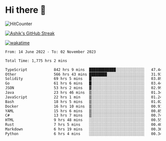 # Hi there 👋

![HitCounter](https://hits.seeyoufarm.com/api/count/incr/badge.svg?url=https%3A%2F%2Fgithub.com%2Fashrhmn1212%2Fhit-counter)

<!-- ![Contribution Graph](https://github-readme-activity-graph.cyclic.app/graph?username=ashrhmn) -->


<!-- [![Top Langs](https://github-readme-stats.vercel.app/api/top-langs/?username=ashrhmn&layout=compact&theme=synthwave&langs_count=10&card_width=445)](https://github.com/anuraghazra/github-readme-stats) -->

[![Ashik's GitHub Streak](https://github-readme-streak-stats.herokuapp.com/?user=ashrhmn&theme=blood&fire=DD7F1C&background=151515&dates=9f9f9f&border=DD2727)](https://git.io/streak-stats)

<!-- ![Ashik's GitHub stats](https://github-readme-stats.vercel.app/api/?username=ashrhmn&show_icons=true&title_color=fff&icon_color=79ff97&text_color=9f9f9f&bg_color=151515) -->

[![wakatime](https://wakatime.com/badge/user/3df86613-ba63-4631-8e65-0ff18e7becad.svg)](https://wakatime.com/@3df86613-ba63-4631-8e65-0ff18e7becad)

<!--START_SECTION:waka-->

```txt
From: 14 June 2022 - To: 02 November 2023

Total Time: 1,775 hrs 2 mins

TypeScript            842 hrs 9 mins  ████████████░░░░░░░░░░░░░   47.44 %
Other                 566 hrs 43 mins ████████░░░░░░░░░░░░░░░░░   31.93 %
Solidity              69 hrs 5 mins   █░░░░░░░░░░░░░░░░░░░░░░░░   03.89 %
Go                    61 hrs 6 mins   █░░░░░░░░░░░░░░░░░░░░░░░░   03.44 %
JSON                  53 hrs 2 mins   ▓░░░░░░░░░░░░░░░░░░░░░░░░   02.99 %
Java                  23 hrs 46 mins  ▒░░░░░░░░░░░░░░░░░░░░░░░░   01.34 %
JavaScript            22 hrs 1 min    ▒░░░░░░░░░░░░░░░░░░░░░░░░   01.24 %
Bash                  18 hrs 5 mins   ▒░░░░░░░░░░░░░░░░░░░░░░░░   01.02 %
Docker                16 hrs 10 mins  ▒░░░░░░░░░░░░░░░░░░░░░░░░   00.91 %
YAML                  15 hrs 6 mins   ▒░░░░░░░░░░░░░░░░░░░░░░░░   00.85 %
C#                    13 hrs 7 mins   ▒░░░░░░░░░░░░░░░░░░░░░░░░   00.74 %
HTML                  9 hrs 48 mins   ░░░░░░░░░░░░░░░░░░░░░░░░░   00.55 %
Rust                  7 hrs 5 mins    ░░░░░░░░░░░░░░░░░░░░░░░░░   00.40 %
Markdown              6 hrs 19 mins   ░░░░░░░░░░░░░░░░░░░░░░░░░   00.36 %
Python                6 hrs 4 mins    ░░░░░░░░░░░░░░░░░░░░░░░░░   00.34 %
```

<!--END_SECTION:waka-->


<!--### Most Used Languages
<img src="https://wakatime.com/share/@ashrhmn/24ecb986-5bf8-4607-af7f-0aab08908d8c.png" />

### Favourite Tools
<img src="https://wakatime.com/share/@ashrhmn/f4e08015-f3bc-460a-9228-95a3ba11c604.png" />-->
